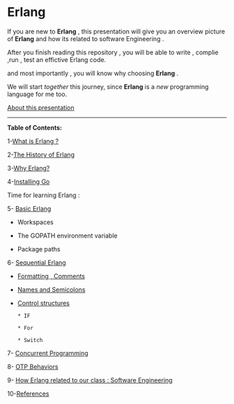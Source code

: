 # Erlang

If you are new to **Erlang** , this presentation will give you an overview picture of **Erlang** and how its related to software Engineering .

After you finish reading this repository , you will be able to write , complie ,run , test an effictive Erlang code.

and most importantly , you will know why choosing **Erlang** .

We will start *together* this journey, since **Erlang** is a *new* programming language for me too.

[About this presentation](https://github.com/Afnan-Aldhahri/Erlang/blob/master/Recources/About%20this%20presentation.md) 


-----------------------------------------------------------------------------------------------------


**Table of Contents:**



1-[What is Erlang ?](https://github.com/Afnan-Aldhahri/Erlang/blob/master/Recources/What%20is%20Erlang%3F.md)  

2-[The History of Erlang](https://github.com/Afnan-Aldhahri/Erlang/blob/master/Recources/The%20History%20of%20Erlang.md)

3-[Why Erlang?](https://github.com/Afnan-Aldhahri/Erlang/blob/master/Recources/Why%20Erlang%3F.md) 

4-[Installing Go](https://github.com/Afnan-Aldhahri/GO/blob/master/Resources/InstallingGO.md) 

Time for learning Erlang :

5- [Basic Erlang](https://github.com/Afnan-Aldhahri/Erlang/blob/master/Recources/Basic%20Erlang.md)
 
   * Workspaces
     
   * The GOPATH environment variable
     
   * Package paths
     
6- [Sequential Erlang](https://github.com/Afnan-Aldhahri/Erlang/blob/master/Recources/Sequential%20Erlang.md) 
 
   * [Formatting , Comments](https://github.com/Afnan-Aldhahri/GO/blob/master/Resources/Formatting%20and%20Comments%20.md)

   * [Names and Semicolons](https://github.com/Afnan-Aldhahri/GO/blob/master/Resources/Names%20and%20Semicolons.md)

   * [Control structures](https://github.com/Afnan-Aldhahri/GO/blob/master/Resources/Control%20structures.md)
    
         * IF
         
         * For
         
         * Switch

         
7- [Concurrent Programming](https://github.com/Afnan-Aldhahri/Erlang/blob/master/Recources/Concurrent%20Programming.md) 


8- [OTP Behaviors](https://github.com/Afnan-Aldhahri/Erlang/blob/master/Recources/OTP%20Behaviors.md)


9- [How Erlang related to our class : Software Engineering](https://github.com/Afnan-Aldhahri/Erlang/blob/master/Recources/How%20Erlang%20related%20to%20our%20class%20:%20Software%20Engineering.md)


10-[References](https://github.com/Afnan-Aldhahri/Erlang/blob/master/Recources/References.md)
